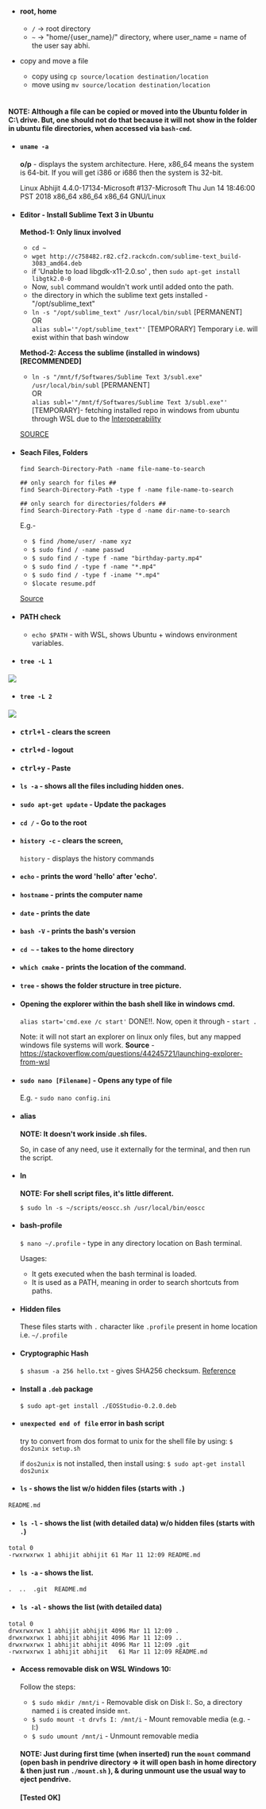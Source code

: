 * #### root, home
    * `/`  -> root directory
    * `~`  -> "home/{user_name}/" directory, where user_name = name of the user say abhi.
* copy and move a file
	- copy using `cp source/location destination/location`
	- move using `mv source/location destination/location`
	
	<br/>
#### NOTE: Although a file can be copied or moved into the Ubuntu folder in C:\ drive. But, one should not do that because it will not show in the folder in ubuntu file directories, when accessed via `bash-cmd`.
		
* #### `uname -a`
	**o/p** - displays the system architecture. Here, x86_64 means the system is 64-bit. If you will get i386 or i686 then the system is 32-bit. 

	Linux Abhijit 4.4.0-17134-Microsoft #137-Microsoft Thu Jun 14 18:46:00 PST 2018 x86_64 x86_64 x86_64 GNU/Linux

* #### Editor - Install Sublime Text 3 in Ubuntu
	**Method-1: Only linux involved**
    * `cd ~`
    * `wget http://c758482.r82.cf2.rackcdn.com/sublime-text_build-3083_amd64.deb`
    * if 'Unable to load libgdk-x11-2.0.so' , then `sudo apt-get install libgtk2.0-0`
    * Now, `subl` command wouldn't work until added onto the path.
    * the directory in which the sublime text gets installed - "/opt/sublime_text"
	* `ln -s "/opt/sublime_text" /usr/local/bin/subl` [PERMANENT] <br/>
					OR <br/>
	  `alias subl='"/opt/sublime_text"'`	 [TEMPORARY]  Temporary i.e. will exist within that bash window 
	
    **Method-2: Access the sublime (installed in windows) [RECOMMENDED]** 
	* `ln -s "/mnt/f/Softwares/Sublime Text 3/subl.exe" /usr/local/bin/subl` [PERMANENT] <br/>
						OR <br/>
	  `alias subl='"/mnt/f/Softwares/Sublime Text 3/subl.exe"'` [TEMPORARY]- fetching installed repo in windows from ubuntu through WSL due to the [Interoperability](https://blogs.msdn.microsoft.com/wsl/2016/10/19/windows-and-ubuntu-interoperability/) 
      
    
    [SOURCE](http://docs.sublimetext.info/en/latest/getting_started/install.html)
* #### Seach Files, Folders
	```
	find Search-Directory-Path -name file-name-to-search
	
	## only search for files ##
	find Search-Directory-Path -type f -name file-name-to-search
	
	## only search for directories/folders ##
	find Search-Directory-Path -type d -name dir-name-to-search
	```
	E.g.- 
	* `$ find /home/user/ -name xyz`
	* `$ sudo find / -name passwd`
	* `$ sudo find / -type f -name "birthday-party.mp4"`
	* `$ sudo find / -type f -name "*.mp4"`
	* `$ sudo find / -type f -iname "*.mp4"`
	* `$locate resume.pdf`
	
  [Source](https://www.cyberciti.biz/faq/linux-how-can-i-find-a-file-on-my-system/)
	
* #### PATH check
    * `echo $PATH` - with WSL, shows Ubuntu + windows environment variables.
    
* #### ```tree -L 1``` 

![](https://github.com/abhi3700/My_Learning_Linux_essentials/blob/master/Images/1.png)

* #### ```tree -L 2```

![](https://github.com/abhi3700/My_Learning_Linux_essentials/blob/master/Images/2.png)

* #### <kbd>ctrl+l</kbd> - clears the screen
* #### <kbd>ctrl+d</kbd> - logout 
* #### <kbd>ctrl+y</kbd> - Paste
* #### `ls -a` - shows all the files including hidden ones.
* #### ```sudo apt-get update``` - Update the packages
* #### ```cd /``` - Go to the root 
* #### ```history -c``` - clears the screen, 
  ```history``` - displays the history commands
* #### ```echo``` - prints the word 'hello' after 'echo'.
* #### ```hostname``` - prints the computer name
* #### ```date``` - prints the date
* #### ```bash -V``` - prints the bash's version
* #### ```cd ~``` - takes to the home directory
* #### `which cmake` - prints the location of the command.
* #### `tree` - shows the folder structure in tree picture.
* #### Opening the explorer within the bash shell like in windows cmd.
	```alias start='cmd.exe /c start'```
   DONE!!.
	Now, open it through - 
	```start .```	

   Note: it will not start an explorer on linux only files, but any mapped windows file systems will work.
   **Source** - https://stackoverflow.com/questions/44245721/launching-explorer-from-wsl

* #### ```sudo nano [Filename]``` - Opens any type of file
  E.g. - ```sudo nano config.ini```
  
* #### alias
	**NOTE: It doesn't work inside .sh files.**
	
	So, in case of any need, use it externally for the terminal, and then run the script.
* #### ln
	**NOTE: For shell script files, it's little different.**
	
	`$ sudo ln -s ~/scripts/eoscc.sh /usr/local/bin/eoscc`
* #### bash-profile
	`$ nano ~/.profile` - type in any directory location on Bash terminal.
	
	Usages:
	- It gets executed when the bash terminal is loaded.
	- It is used as a PATH, meaning in order to search shortcuts from paths.
* #### Hidden files
	These files starts with `.` character like `.profile` present in home location i.e. `~/.profile`
* #### Cryptographic Hash
  `$ shasum -a 256 hello.txt` - gives SHA256 checksum.
  [Reference](http://manpages.ubuntu.com/manpages/bionic/man1/shasum.1p.html)
* #### Install a `.deb` package
	`$ sudo apt-get install ./EOSStudio-0.2.0.deb`

* #### `unexpected end of file` error in bash script
	try to convert from dos format to unix for the shell file by using: `$ dos2unix setup.sh`
	
	if `dos2unix` is not installed, then install using: `$ sudo apt-get install dos2unix`
* #### `ls` - shows the list w/o hidden files (starts with `.`)
```console
README.md
```
* #### `ls -l` - shows the list (with detailed data) w/o hidden files (starts with `.`)
```console
total 0
-rwxrwxrwx 1 abhijit abhijit 61 Mar 11 12:09 README.md
```
* #### `ls -a` - shows the list.
```console
.  ..  .git  README.md
```
* #### `ls -al` - shows the list (with detailed data)
```console
total 0
drwxrwxrwx 1 abhijit abhijit 4096 Mar 11 12:09 .
drwxrwxrwx 1 abhijit abhijit 4096 Mar 11 12:09 ..
drwxrwxrwx 1 abhijit abhijit 4096 Mar 11 12:09 .git
-rwxrwxrwx 1 abhijit abhijit   61 Mar 11 12:09 README.md
```
* #### Access removable disk on WSL Windows 10:
	Follow the steps:
	- `$ sudo mkdir /mnt/i` - Removable disk on Disk I:. So, a directory named `i` is created inside `mnt`.
	- `$ sudo mount -t drvfs I: /mnt/i` - Mount removable media (e.g. - I:)
	- `$ sudo umount /mnt/i` - Unmount removable media
	
	#### NOTE: Just during first time (when inserted) run the `mount` command (open bash in pendrive directory => it will open bash in home directory & then just run `./mount.sh` ), & during unmount use the usual way to eject pendrive. <br/> 
	#### [Tested OK]
	
